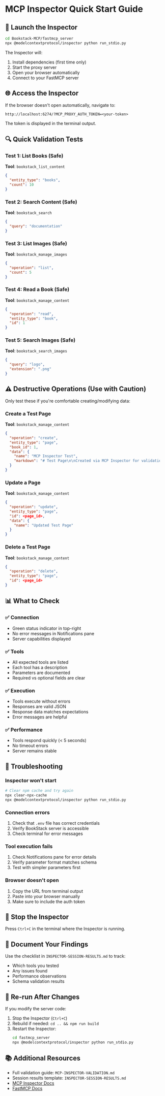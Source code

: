 # MCP Inspector Quick Start Guide

## 🚀 Launch the Inspector

```bash
cd Bookstack-MCP/fastmcp_server
npx @modelcontextprotocol/inspector python run_stdio.py
```

The Inspector will:
1. Install dependencies (first time only)
2. Start the proxy server
3. Open your browser automatically
4. Connect to your FastMCP server

## 🌐 Access the Inspector

If the browser doesn't open automatically, navigate to:
```
http://localhost:6274/?MCP_PROXY_AUTH_TOKEN=<your-token>
```

The token is displayed in the terminal output.

## 🔍 Quick Validation Tests

### Test 1: List Books (Safe)
**Tool**: `bookstack_list_content`
```json
{
  "entity_type": "books",
  "count": 10
}
```

### Test 2: Search Content (Safe)
**Tool**: `bookstack_search`
```json
{
  "query": "documentation"
}
```

### Test 3: List Images (Safe)
**Tool**: `bookstack_manage_images`
```json
{
  "operation": "list",
  "count": 5
}
```

### Test 4: Read a Book (Safe)
**Tool**: `bookstack_manage_content`
```json
{
  "operation": "read",
  "entity_type": "book",
  "id": 1
}
```

### Test 5: Search Images (Safe)
**Tool**: `bookstack_search_images`
```json
{
  "query": "logo",
  "extension": ".png"
}
```

## ⚠️ Destructive Operations (Use with Caution)

Only test these if you're comfortable creating/modifying data:

### Create a Test Page
**Tool**: `bookstack_manage_content`
```json
{
  "operation": "create",
  "entity_type": "page",
  "book_id": 1,
  "data": {
    "name": "MCP Inspector Test",
    "markdown": "# Test Page\n\nCreated via MCP Inspector for validation."
  }
}
```

### Update a Page
**Tool**: `bookstack_manage_content`
```json
{
  "operation": "update",
  "entity_type": "page",
  "id": <page_id>,
  "data": {
    "name": "Updated Test Page"
  }
}
```

### Delete a Test Page
**Tool**: `bookstack_manage_content`
```json
{
  "operation": "delete",
  "entity_type": "page",
  "id": <page_id>
}
```

## 📊 What to Check

### ✅ Connection
- Green status indicator in top-right
- No error messages in Notifications pane
- Server capabilities displayed

### ✅ Tools
- All expected tools are listed
- Each tool has a description
- Parameters are documented
- Required vs optional fields are clear

### ✅ Execution
- Tools execute without errors
- Responses are valid JSON
- Response data matches expectations
- Error messages are helpful

### ✅ Performance
- Tools respond quickly (< 5 seconds)
- No timeout errors
- Server remains stable

## 🐛 Troubleshooting

### Inspector won't start
```bash
# Clear npm cache and try again
npx clear-npx-cache
npx @modelcontextprotocol/inspector python run_stdio.py
```

### Connection errors
1. Check that `.env` file has correct credentials
2. Verify BookStack server is accessible
3. Check terminal for error messages

### Tool execution fails
1. Check Notifications pane for error details
2. Verify parameter format matches schema
3. Test with simpler parameters first

### Browser doesn't open
1. Copy the URL from terminal output
2. Paste into your browser manually
3. Make sure to include the auth token

## 🛑 Stop the Inspector

Press `Ctrl+C` in the terminal where the Inspector is running.

## 📝 Document Your Findings

Use the checklist in `INSPECTOR-SESSION-RESULTS.md` to track:
- Which tools you tested
- Any issues found
- Performance observations
- Schema validation results

## 🔄 Re-run After Changes

If you modify the server code:

1. Stop the Inspector (`Ctrl+C`)
2. Rebuild if needed: `cd .. && npm run build`
3. Restart the Inspector:
   ```bash
   cd fastmcp_server
   npx @modelcontextprotocol/inspector python run_stdio.py
   ```

## 📚 Additional Resources

- Full validation guide: `MCP-INSPECTOR-VALIDATION.md`
- Session results template: `INSPECTOR-SESSION-RESULTS.md`
- [MCP Inspector Docs](https://modelcontextprotocol.io/docs/tools/inspector)
- [FastMCP Docs](https://gofastmcp.com/)

